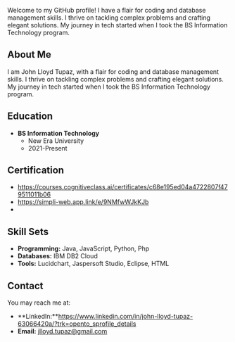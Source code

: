 Welcome to my GitHub profile! I have a flair for coding and database management skills. I thrive on tackling complex problems and crafting elegant solutions. My journey in tech started when I took the BS Information Technology program.

## About Me

I am John Lloyd Tupaz, with a flair for coding and database management skills. I thrive on tackling complex problems and crafting elegant solutions. My journey in tech started when I took the BS Information Technology program.

## Education

- **BS Information Technology**
  - New Era University
  - 2021-Present

## Certification

- https://courses.cognitiveclass.ai/certificates/c68e195ed04a4722807f479511011b06
- https://simpli-web.app.link/e/9NMfwWJkKJb
- 

## Skill Sets

- **Programming:** Java, JavaScript, Python, Php
- **Databases:** IBM DB2 Cloud
- **Tools:** Lucidchart, Jaspersoft Studio, Eclipse, HTML

## Contact

You may reach me at:

- **LinkedIn:**https://www.linkedin.com/in/john-lloyd-tupaz-63066420a/?trk=opento_sprofile_details
- **Email:** jlloyd.tupaz@gmail.com
